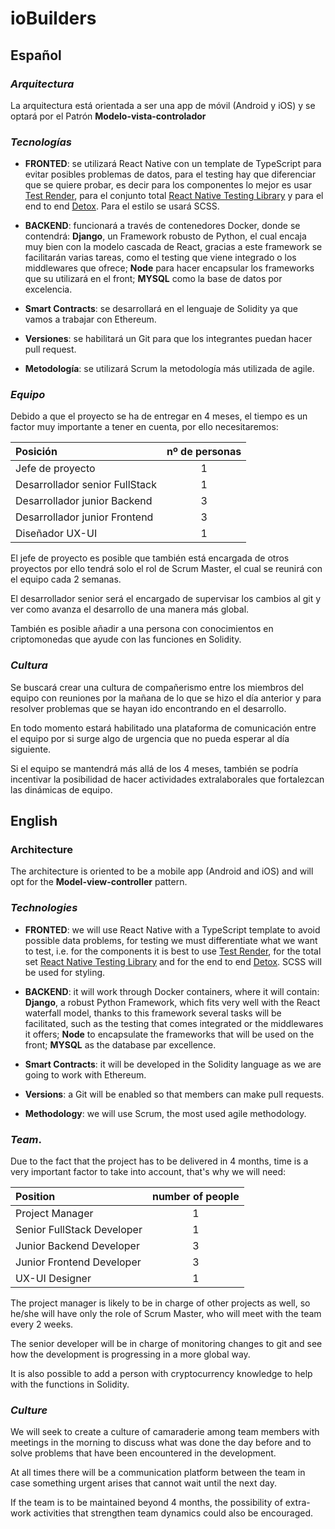 # ioBuilders

## Español

### _Arquitectura_

La arquitectura está orientada a ser una app de móvil (Android y iOS) y se optará por el Patrón **Modelo-vista-controlador**

### _Tecnologías_

- **FRONTED**: se utilizará React Native con un template de TypeScript para evitar posibles problemas de datos, para el testing hay que diferenciar que se quiere probar, es decir para los componentes lo mejor es usar [Test Render](https://reactjs.org/docs/test-renderer.html), para el conjunto total [React Native Testing Library](https://callstack.github.io/react-native-testing-library/) y para el end to end [Detox](https://github.com/wix/detox/). Para el estilo se usará SCSS.

- **BACKEND**: funcionará a través de contenedores Docker, donde se contendrá: **Django**, un Framework robusto de Python, el cual encaja muy bien con la modelo cascada de React, gracias a este framework se facilitarán varias tareas, como el testing que viene integrado o los middlewares que ofrece; **Node** para hacer encapsular los frameworks que su utilizará en el front; **MYSQL** como la base de datos por excelencia.

- **Smart Contracts**: se desarrollará en el lenguaje de Solidity ya que vamos a trabajar con Ethereum.

- **Versiones**: se habilitará un Git para que los integrantes puedan hacer pull request.

- **Metodología**: se utilizará Scrum la metodología más utilizada de agile.

### _Equipo_

Debido a que el proyecto se ha de entregar en 4 meses, el tiempo es un factor muy importante a tener en cuenta, por ello necesitaremos:

| Posición                       | nº de personas |
| :----------------------------- | :------------: |
| Jefe de proyecto               |       1        |
| Desarrollador senior FullStack |       1        |
| Desarrollador junior Backend   |       3        |
| Desarrollador junior Frontend  |       3        |
| Diseñador UX-UI                |       1        |

El jefe de proyecto es posible que también está encargada de otros proyectos por ello tendrá solo el rol de Scrum Master, el cual se reunirá con el equipo cada 2 semanas.

El desarrollador senior será el encargado de supervisar los cambios al git y ver como avanza el desarrollo de una manera más global.

También es posible añadir a una persona con conocimientos en criptomonedas que ayude con las funciones en Solidity.

### _Cultura_

Se buscará crear una cultura de compañerismo entre los miembros del equipo con reuniones por la mañana de lo que se hizo el día anterior y para resolver problemas que se hayan ido encontrando en el desarrollo.

En todo momento estará habilitado una plataforma de comunicación entre el equipo por si surge algo de urgencia que no pueda esperar al día siguiente.

Si el equipo se mantendrá más allá de los 4 meses, también se podría incentivar la posibilidad de hacer actividades extralaborales que fortalezcan las dinámicas de equipo.

## English

### Architecture

The architecture is oriented to be a mobile app (Android and iOS) and will opt for the **Model-view-controller** pattern.

### _Technologies_

- **FRONTED**: we will use React Native with a TypeScript template to avoid possible data problems, for testing we must differentiate what we want to test, i.e. for the components it is best to use [Test Render](https://reactjs.org/docs/test-renderer.html), for the total set [React Native Testing Library](https://callstack.github.io/react-native-testing-library/) and for the end to end [Detox](https://github.com/wix/detox/). SCSS will be used for styling.

- **BACKEND**: it will work through Docker containers, where it will contain: **Django**, a robust Python Framework, which fits very well with the React waterfall model, thanks to this framework several tasks will be facilitated, such as the testing that comes integrated or the middlewares it offers; **Node** to encapsulate the frameworks that will be used on the front; **MYSQL** as the database par excellence.

- **Smart Contracts**: it will be developed in the Solidity language as we are going to work with Ethereum.

- **Versions**: a Git will be enabled so that members can make pull requests.

- **Methodology**: we will use Scrum, the most used agile methodology.

### _Team_.

Due to the fact that the project has to be delivered in 4 months, time is a very important factor to take into account, that's why we will need:

| Position                   | number of people |
| :------------------------- | :--------------: |
| Project Manager            |        1         |
| Senior FullStack Developer |        1         |
| Junior Backend Developer   |        3         |
| Junior Frontend Developer  |        3         |
| UX-UI Designer             |        1         |

The project manager is likely to be in charge of other projects as well, so he/she will have only the role of Scrum Master, who will meet with the team every 2 weeks.

The senior developer will be in charge of monitoring changes to git and see how the development is progressing in a more global way.

It is also possible to add a person with cryptocurrency knowledge to help with the functions in Solidity.

### _Culture_

We will seek to create a culture of camaraderie among team members with meetings in the morning to discuss what was done the day before and to solve problems that have been encountered in the development.

At all times there will be a communication platform between the team in case something urgent arises that cannot wait until the next day.

If the team is to be maintained beyond 4 months, the possibility of extra-work activities that strengthen team dynamics could also be encouraged.
